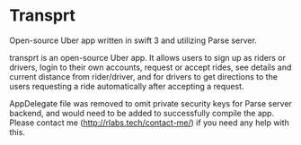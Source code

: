 # Transprt
Open-source Uber app written in swift 3 and utilizing Parse server.

transprt is an open-source Uber app. It allows users to sign up as riders or drivers, login to their own accounts, request or accept rides, see details and current distance from rider/driver, and for drivers to get directions to the users requesting a ride automatically after accepting a request.

AppDelegate file was removed to omit private security keys for Parse server backend, and would need to be added to successfully compile the app. Please contact me (http://rlabs.tech/contact-me/) if you need any help with this.
